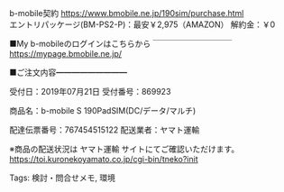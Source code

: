 b-mobile契約 https://www.bmobile.ne.jp/190sim/purchase.html  
エントリパッケージ(BM-PS2-P)：最安￥2,975（AMAZON） 解約金：￥0  

■My b-mobileのログインはこちらから ￣￣￣￣￣￣￣￣￣￣  
https://mypage.bmobile.ne.jp/  

■ご注文内容━━━━━━━━━

受付日：2019年07月21日 受付番号：869923

商品名：b-mobile S 190PadSIM(DC/データ/マルチ)

配達伝票番号：767454515122 配送業者：ヤマト運輸

※商品の配送状況は ヤマト運輸 サイトにてご確認いただけます。  
https://toi.kuronekoyamato.co.jp/cgi-bin/tneko?init  

Tags: 検討・問合せメモ, 環境